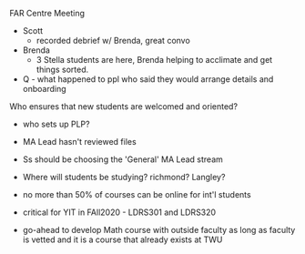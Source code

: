 FAR Centre Meeting

- Scott
  - recorded debrief w/ Brenda, great convo
- Brenda
  - 3 Stella students are here, Brenda helping to acclimate and get things sorted.
- Q - what happened to ppl who said they would arrange details and onboarding

Who ensures that new students are welcomed and oriented?
- who sets up PLP?
- MA Lead hasn't reviewed files
- Ss should be choosing the 'General' MA Lead stream
- Where will students be studying? richmond? Langley?

- no more than 50% of courses can be online for int'l students
- critical for YIT in FAll2020 - LDRS301 and LDRS320
- go-ahead to develop Math course with outside faculty as long as faculty is vetted and it is a course that already exists at TWU
